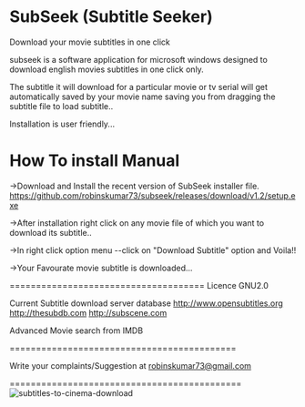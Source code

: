 SubSeek (Subtitle Seeker)
=======

Download your movie subtitles in one click

subseek is a software application for microsoft windows designed to download english movies subtitles in one click only.

The subtitle it will download for a particular movie or tv serial will get automatically saved by your movie name saving 
you from dragging the subtitle file to load subtitle..

Installation is user friendly...

How To install Manual
======================

->Download and Install the recent version of SubSeek installer file.       https://github.com/robinskumar73/subseek/releases/download/v1.2/setup.exe
  
->After installation right click on any movie file of which you want to download its subtitle..

->In right click option menu
            --click on "Download Subtitle" option and Voila!!

->Your Favourate movie subtitle is downloaded...

=====================================
Licence GNU2.0

Current Subtitle download server database
http://www.opensubtitles.org
http://thesubdb.com
http://subscene.com

Advanced Movie search from IMDB

===========================================

Write your complaints/Suggestion at
robinskumar73@gmail.com

============================================
![subtitles-to-cinema-download](https://f.cloud.github.com/assets/5016679/1981142/f8318314-83d0-11e3-9ef8-374d3cf19158.jpg)
